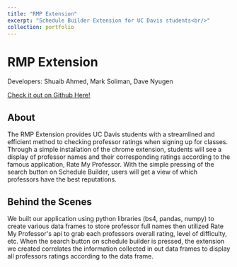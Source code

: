 ```yaml
---
title: "RMP Extension"
excerpt: "Schedule Builder Extension for UC Davis students<br/>"
collection: portfolio
---
```

# RMP Extension

Developers: Shuaib Ahmed, Mark Soliman, Dave Nyugen


[Check it out on Github Here!](https://github.com/shuaibahmed01/RMP_extension)

## About

The RMP Extension provides UC Davis students with a streamlined and efficient method to checking professor ratings when signing up for classes. Through a simple installation of the chrome extension, students will see a display of professor names and their corresponding ratings according to the famous application, Rate My Professor. With the simple pressing of the search button on Schedule Builder, users will get a view of which professors have the best reputations.

## Behind the Scenes

We built our application using python libraries (bs4, pandas, numpy) to create various data frames to store professor full names then utilized Rate My Professor's api to grab each professors overall rating, level of difficulty, etc. When the search button on schedule builder is pressed, the extension we created correlates the information collected in out data frames to display all professors ratings according to the data frame.